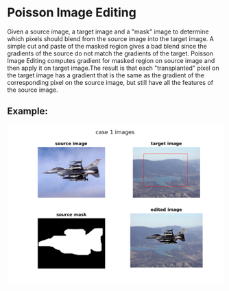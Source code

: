 # Poisson Image Editing

Given a source image, a target image and a "mask" image to determine which pixels should blend from the source image into the target image. A simple cut and paste of the masked region gives a bad blend since the gradients of the source do not match the gradients of the target. Poisson Image Editing computes gradient for masked region on source image and then apply it on target image.The result is that each "transplanted" pixel on the target image has a gradient that is the same as the gradient of the corresponding pixel on the source image, but still have all the features of the source image.

## Example:
<p align="center">
  <img align="center" src="examples/case_1_result.png" width="600" >
</p>

